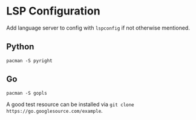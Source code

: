 # LSP Configuration

Add language server to config with `lspconfig` if not otherwise mentioned.

## Python

```{shell}
pacman -S pyright
```

## Go

```{shell}
pacman -S gopls
```

A good test resource can be installed via `git clone https://go.googlesource.com/example`.
